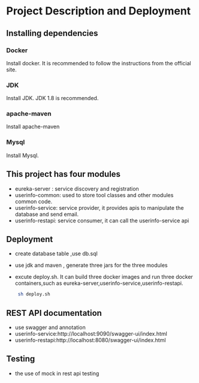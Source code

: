 #  Project Description and Deployment

## Installing dependencies

   ### Docker
   Install docker. It is recommended to follow the instructions from the official site.

   ### JDK
   Install JDK.  JDK 1.8 is recommended.

   ### apache-maven
   Install apache-maven

   ### Mysql
   Install Mysql. 

## This project has four modules

* eureka-server : service discovery and registration
* userinfo-common: used to store tool classes and other modules common code.
* userinfo-service: service provider, it provides  apis to manipulate the database and send email.
* userinfo-restapi: service consumer, it can call the userinfo-service api
     
   
##  Deployment

* create database table ,use db.sql
* use jdk  and maven , generate  three jars for the three modules
* excute deploy.sh.  It can build three docker images and run three docker containers,such as eureka-server,userinfo-service,userinfo-restapi.
   
   ```bash
    sh deploy.sh
   ```

##  REST API documentation 

* use swagger and annotation
* userinfo-service:http://localhost:9090/swagger-ui/index.html
* userinfo-restapi:http://localhost:8080/swagger-ui/index.html
  
##  Testing
*  the use of mock in rest api testing  
